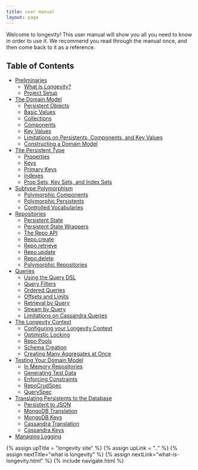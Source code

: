 ```yaml
---
title: user manual
layout: page
---
```


Welcome to longevity! This user manual will show you all you need to
know in order to use it. We recommend you read through the manual
once, and then come back to it as a reference.

## Table of Contents

- [Preliminaries](prelims)
  - [What Is Longevity?](prelims/what-is-longevity.html)
  - [Project Setup](prelims/project-setup.html)
- [The Domain Model](model)
  - [Persistent Objects](model/persistents.html)
  - [Basic Values](model/basics.html)
  - [Collections](model/collections.html)
  - [Components](model/components.html)
  - [Key Values](model/key-values.html)
  - [Limitations on Persistents, Components, and Key Values](model/limitations.html)
  - [Constructing a Domain Model](model/model.html)
- [The Persistent Type](ptype)
  - [Properties](ptype/properties.html)
  - [Keys](ptype/keys.html)
  - [Primary Keys](ptype/primary-keys.html)
  - [Indexes](ptype/indexes.html)
  - [Prop Sets, Key Sets, and Index Sets](ptype/sets.html)
- [Subtype Polymorphism](poly)
  - [Polymorphic Components](poly/components.html)
  - [Polymorphic Persistents](poly/persistents.html)
  - [Controlled Vocabularies](poly/cv.html)
- [Repositories](repo)
  - [Persistent State](repo/persistent-state.html)
  - [Persistent State Wrappers](repo/pstate-wrappers.html)
  - [The Repo API](repo/repo-api.html)
  - [Repo.create](repo/create.html)
  - [Repo.retrieve](repo/retrieve.html)
  - [Repo.update](repo/update.html)
  - [Repo.delete](repo/delete.html)
  - [Polymorphic Repositories](repo/poly.html)  
- [Queries](query)
  - [Using the Query DSL](query/dsl.html)
  - [Query Filters](query/filters.html)
  - [Ordered Queries](query/order-by.html)
  - [Offsets and Limits](query/limit-offset.html)
  - [Retrieval by Query](query/retrieve-by.html)
  - [Stream by Query](query/stream-by.html)
  - [Limitations on Cassandra Queries](query/cassandra-query-limits.html)
- [The Longevity Context](context)
  - [Configuring your Longevity Context](context/config.html)
  - [Optimistic Locking](context/opt-lock.html)
  - [Repo Pools](context/repo-pools.html)
  - [Schema Creation](context/schema-creation.html)
  - [Creating Many Aggregates at Once](context/create-many.html)
- [Testing Your Domain Model](testing)
  - [In Memory Repositories](testing/in-mem-repos.html)
  - [Generating Test Data](testing/test-data.html)
  - [Enforcing Constraints](testing/constraints.html)
  - [RepoCrudSpec](testing/repo-crud-spec.html)
  - [QuerySpec](testing/query-spec.html)
- [Translating Persistents to the Database](translation)
  - [Persistent to JSON](translation/json.html)
  - [MongoDB Translation](translation/mongo.html)
  - [MongoDB Keys](translation/mongo-keys.html)
  - [Cassandra Translation](translation/cassandra.html)
  - [Cassandra Keys](translation/cassandra-keys.html)
- [Managing Logging](logging.html)

{% assign upTitle = "longevity site" %}
{% assign upLink = ".." %}
{% assign nextTitle="what is longevity" %}
{% assign nextLink="what-is-longevity.html" %}
{% include navigate.html %}
